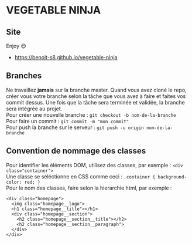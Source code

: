 # VEGETABLE NINJA

## Site
Enjoy 😉
 - https://benoit-s8.github.io/vegetable-ninja

## Branches
Ne travaillez **jamais** sur la branche master. Quand vous avez cloné le repo, créer vous votre branche selon la tâche que vous avez à faire et faites vos commit dessus. Une fois que la tâche sera terminée et validée, la branche sera intégrée au projet. <br>
Pour créer une nouvelle branche : `git checkout -b nom-de-la-branche` <br>
Pour faire un commit : `git commit -m "mon commit"` <br>
Pour push la branche sur le serveur : `git push -u origin nom-de-la-branche` <br>

## Convention de nommage des classes

Pour identifier les éléments DOM, utilisez des classes, par exemple : `<div class="container">` <br>
Une classe se séléctionne en CSS comme ceci : `.container { background-color: red; }` <br>
Pour le nom des classes, faire selon la hierarchie html, par exemple :

```
<div class="homepage">
  <img class="homepage__logo">
  <h1 class="homepage__title"></h1>
  <div class="homepage__section">
    <h2 class="homepage__section__title"></h2>
    <h2 class="homepage__section__paragraph">
  </div>
</div>
```
